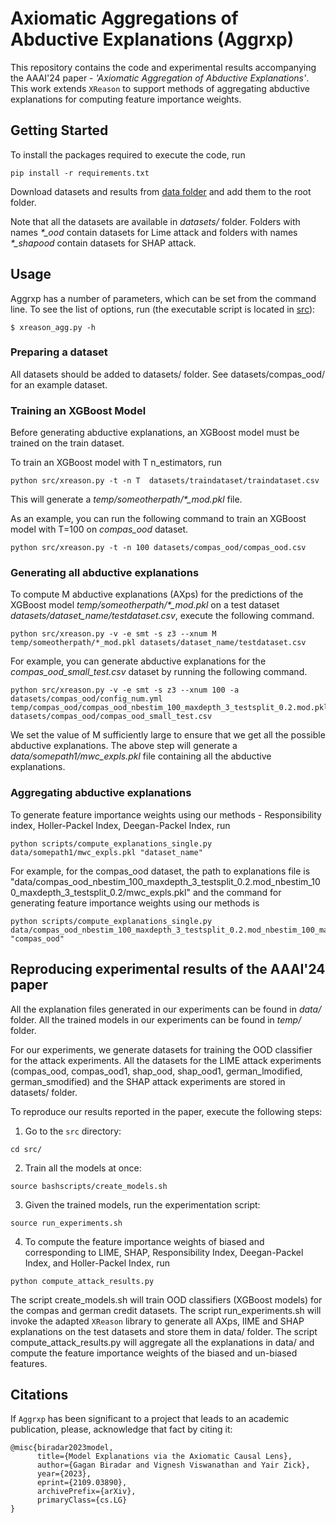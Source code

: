 
# Axiomatic Aggregations of Abductive Explanations (Aggrxp)

This repository contains the code and experimental results accompanying the AAAI'24 paper - *'Axiomatic Aggregation of Abductive Explanations'*. This work extends `XReason` to support methods of aggregating abductive explanations for computing feature importance weights.

## Getting Started


To install the packages required to execute the code, run

```commandline
pip install -r requirements.txt
```

Download datasets and results from [data folder](https://drive.google.com/drive/folders/1EZBDXD58jnDHHHOd1I_sBZi4VQrgeKqr?usp=drive_link) and add them to the root folder.

Note that all the datasets are available in *datasets/* folder. Folders with names *\*_ood* contain datasets for Lime attack and folders with names *\*_shapood* contain datasets for SHAP attack.


## Usage

Aggrxp has a number of parameters, which can be set from the command line. To see the list of options, run (the executable script is located in [src](./src)):

```
$ xreason_agg.py -h
```

### Preparing a dataset

All datasets should be added to datasets/ folder. See datasets/compas_ood/ for an example dataset.

### Training an XGBoost Model

Before generating abductive explanations, an XGBoost model must be trained on the train dataset. 

To train an XGBoost model with T n_estimators, run

```commandline
python src/xreason.py -t -n T  datasets/traindataset/traindataset.csv
```

This will generate a *temp/someotherpath/\*_mod.pkl* file.

As an example, you can run the following command to train an XGBoost model with T=100 on *compas_ood* dataset.

```commandline
python src/xreason.py -t -n 100 datasets/compas_ood/compas_ood.csv
```

### Generating all abductive explanations

To compute M abductive explanations (AXps) for the predictions of the XGBoost model *temp/someotherpath/\*_mod.pkl* on a test dataset *datasets/dataset_name/testdataset.csv*, execute the following command.

```commandline
python src/xreason.py -v -e smt -s z3 --xnum M temp/someotherpath/*_mod.pkl datasets/dataset_name/testdataset.csv
```

For example, you can generate abductive explanations for the *compas_ood_small_test.csv* dataset by running the following command.

```commandline
python src/xreason.py -v -e smt -s z3 --xnum 100 -a datasets/compas_ood/config_num.yml temp/compas_ood/compas_ood_nbestim_100_maxdepth_3_testsplit_0.2.mod.pkl datasets/compas_ood/compas_ood_small_test.csv
```

We set the value of M sufficiently large to ensure that we get all the possible abductive explanations.
The above step will generate a *data/somepath1/mwc_expls.pkl* file containing all the abductive explanations. 


### Aggregating abductive explanations

To generate feature importance weights using our methods - Responsibility index, Holler-Packel Index, Deegan-Packel Index, run

```commandline
python scripts/compute_explanations_single.py data/somepath1/mwc_expls.pkl "dataset_name"
```

For example, for the compas_ood dataset, the path to explanations file is "data/compas_ood_nbestim_100_maxdepth_3_testsplit_0.2.mod_nbestim_100_maxdepth_3_testsplit_0.2/mwc_expls.pkl" 
and the command for generating feature importance weights using our methods is

```commandline
python scripts/compute_explanations_single.py data/compas_ood_nbestim_100_maxdepth_3_testsplit_0.2.mod_nbestim_100_maxdepth_3_testsplit_0.2/mwc_expls.pkl "compas_ood"
```

## Reproducing experimental results of the AAAI'24 paper


All the explanation files generated in our experiments can be found in *data/* folder.
All the trained models in our experiments can be found in *temp/* folder.

For our experiments, we generate datasets for training the OOD classifier for the attack experiments.
All the datasets for the LIME attack experiments (compas_ood, compas_ood1, shap_ood, shap_ood1, german_lmodified, german_smodified) and the SHAP attack experiments are stored in datasets/ folder.

To reproduce our results reported in the paper, execute the following steps:

1. Go to the `src` directory:

```commandline
cd src/
```

2. Train all the models at once:

```commandline
source bashscripts/create_models.sh
```

3. Given the trained models, run the experimentation script:

```
source run_experiments.sh
```

4. To compute the feature importance weights of biased and corresponding to LIME, SHAP, Responsibility Index, Deegan-Packel Index, and Holler-Packel Index, run

```commandline
python compute_attack_results.py
```

The script create_models.sh will train OOD classifiers (XGBoost models) for the compas and german credit datasets.
The script run_experiments.sh will invoke the adapted `XReason` library to generate all AXps, lIME and SHAP explanations on the test datasets and store them in data/ folder.
The script compute_attack_results.py will aggregate all the explanations in data/ and compute the feature importance weights of the biased and un-biased features.

## Citations

If `Aggrxp` has been significant to a project that leads to an academic publication, please, acknowledge that fact by citing it:

```
@misc{biradar2023model,
      title={Model Explanations via the Axiomatic Causal Lens}, 
      author={Gagan Biradar and Vignesh Viswanathan and Yair Zick},
      year={2023},
      eprint={2109.03890},
      archivePrefix={arXiv},
      primaryClass={cs.LG}
}
```
